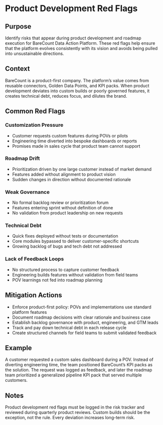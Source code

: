 # Product Development Red Flags

## Purpose
Identify risks that appear during product development and roadmap execution for BareCount Data Action Platform. These red flags help ensure that the platform evolves consistently with its vision and avoids being pulled into unsustainable directions.

## Context
BareCount is a product-first company. The platform’s value comes from reusable connectors, Golden Data Points, and KPI packs. When product development deviates into custom builds or poorly governed features, it creates technical debt, reduces focus, and dilutes the brand.

## Common Red Flags

### Customization Pressure
- Customer requests custom features during POVs or pilots
- Engineering time diverted into bespoke dashboards or reports
- Promises made in sales cycle that product team cannot support

### Roadmap Drift
- Prioritization driven by one large customer instead of market demand
- Features added without alignment to product vision
- Sudden changes in direction without documented rationale

### Weak Governance
- No formal backlog review or prioritization forum
- Features entering sprint without definition of done
- No validation from product leadership on new requests

### Technical Debt
- Quick fixes deployed without tests or documentation
- Core modules bypassed to deliver customer-specific shortcuts
- Growing backlog of bugs and tech debt not addressed

### Lack of Feedback Loops
- No structured process to capture customer feedback
- Engineering builds features without validation from field teams
- POV learnings not fed into roadmap planning

## Mitigation Actions
- Enforce product-first policy: POVs and implementations use standard platform features
- Document roadmap decisions with clear rationale and business case
- Establish backlog governance with product, engineering, and GTM leads
- Track and pay down technical debt in each release cycle
- Create structured channels for field teams to submit validated feedback

## Example
A customer requested a custom sales dashboard during a POV. Instead of diverting engineering time, the team positioned BareCount’s KPI packs as the solution. The request was logged as feedback, and later the roadmap team prioritized a generalized pipeline KPI pack that served multiple customers.

## Notes
Product development red flags must be logged in the risk tracker and reviewed during quarterly product reviews. Custom builds should be the exception, not the rule. Every deviation increases long-term risk.
